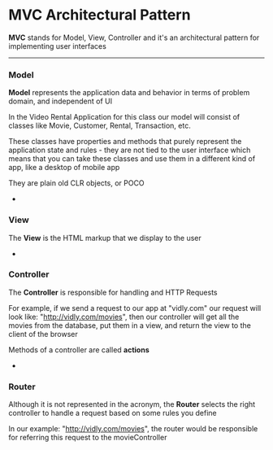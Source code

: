 # MVC Architectural Pattern

**MVC** stands for Model, View, Controller and it's an architectural pattern for implementing user interfaces

***

### Model

**Model** represents the application data and behavior in terms of problem domain, and independent of UI

In the Video Rental Application for this class our model will consist of classes like Movie, Customer, Rental, Transaction, etc.

These classes have properties and methods that purely represent the application state and rules - they are not tied to the user interface which means that you can take these classes and use them in a different kind of app, like a desktop of mobile app

They are plain old CLR objects, or POCO

-

### View

The **View** is the HTML markup that we display to the user

-

### Controller

The **Controller** is responsible for handling and HTTP Requests

For example, if we send a request to our app at "vidly.com" our request will look like: "http://vidly.com/movies", then our controller will get all the movies from the database, put them in a view, and return the view to the client of the browser

Methods of a controller are called **actions**

-

### Router

Although it is not represented in the acronym, the **Router** selects the right controller to handle a request based on some rules you define

In our example: "http://vidly.com/movies", the router would be responsible for referring this request to the movieController
